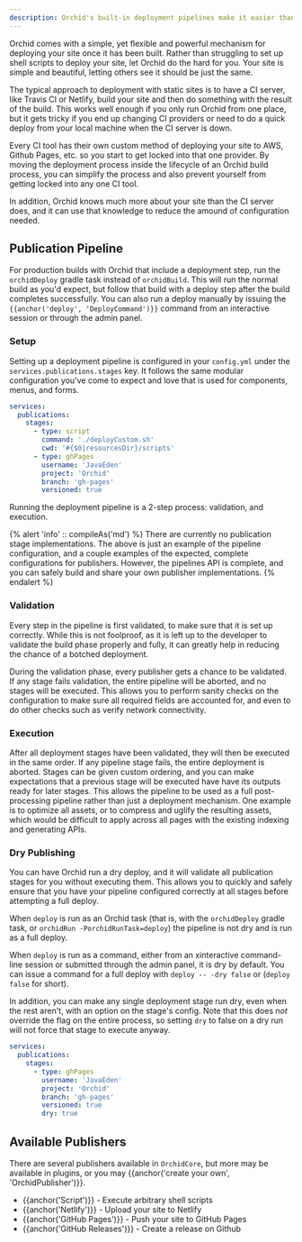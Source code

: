 ```yaml
---
description: Orchid's built-in deployment pipelines make it easier than ever to build and publish your site.
---
```


Orchid comes with a simple, yet flexible and powerful mechanism for deploying your site once it has been built. Rather
than struggling to set up shell scripts to deploy your site, let Orchid do the hard for you. Your site is simple and 
beautiful, letting others see it should be just the same.

The typical approach to deployment with static sites is to have a CI server, like Travis CI or Netlify, build your site 
and then do something with the result of the build. This works well enough if you only run Orchid from one place, but it
gets tricky if you end up changing CI providers or need to do a quick deploy from your local machine when the CI server
is down. 

Every CI tool has their own custom method of deploying your site to AWS, Github Pages, etc. so you start to get locked 
into that one provider. By moving the deployment process inside the lifecycle of an Orchid build process, you can 
simplify the process and also prevent yourself from getting locked into any one CI tool. 

In addition, Orchid knows much more about your site than the CI server does, and it can use that knowledge to reduce 
the amound of configuration needed. 

## Publication Pipeline

For production builds with Orchid that include a deployment step, run the `orchidDeploy` gradle task instead of 
`orchidBuild`. This will run the normal build as you'd expect, but follow that build with a deploy step after the build 
completes successfully. You can also run a deploy manually by issuing the `{{anchor('deploy', 'DeployCommand')}}` 
command from an interactive session or through the admin panel.

### Setup

Setting up a deployment pipeline is configured in your `config.yml` under the `services.publications.stages` key. It 
follows the same modular configuration you've come to expect and love that is used for components, menus, and forms.

```yaml
services:
  publications:
    stages:
      - type: script
        command: './deployCustom.sh'
        cwd: '#{$0|resourcesDir}/scripts'
      - type: ghPages
        username: 'JavaEden'
        project: 'Orchid'
        branch: 'gh-pages'
        versioned: true
```

Running the deployment pipeline is a 2-step process: validation, and execution. 

{% alert 'info' :: compileAs('md') %}
There are currently no publication stage implementations. The above is just an example of the pipeline configuration, 
and a couple examples of the expected, complete configurations for publishers. However, the pipelines API is complete, 
and you can safely build and share your own publisher implementations. 
{% endalert %}

### Validation

Every step in the pipeline is first validated, to make sure that it is set up correctly. While this is not foolproof,
as it is left up to the developer to validate the build phase properly and fully, it can greatly help in reducing the 
chance of a botched deployment. 

During the validation phase, every publisher gets a chance to be validated. If any stage fails validation, the entire 
pipeline will be aborted, and no stages will be executed. This allows you to perform sanity checks on the configuration
to make sure all required fields are accounted for, and even to do other checks such as verify network connectivity. 

### Execution

After all deployment stages have been validated, they will then be executed in the same order. If any pipeline stage 
fails, the entire deployment is aborted. Stages can be given custom ordering, and you can make expectations that a 
previous stage will be executed have have its outputs ready for later stages. This allows the pipeline to be used as a
full post-processing pipeline rather than just a deployment mechanism. One example is to optimize all assets, or to 
compress and uglify the resulting assets, which would be difficult to apply across all pages with the existing indexing
and generating APIs.  

### Dry Publishing

You can have Orchid run a dry deploy, and it will validate all publication stages for you without executing them. This
allows you to quickly and safely ensure that you have your pipeline configured correctly at all stages before attempting
a full deploy. 

When `deploy` is run as an Orchid task (that is, with the `orchidDeploy` gradle task, or 
`orchidRun -PorchidRunTask=deploy`) the pipeline is not dry and is run as a full deploy. 

When `deploy` is run as a command, either from an xinteractive command-line session or submitted through the admin panel, 
it is dry by default. You can issue a command for a full deploy with `deploy -- -dry false` or (`deploy false` for 
short). 

In addition, you can make any single deployment stage run dry, even when the rest aren't, with an option on the stage's
config. Note that this does _not_ override the flag on the entire process, so setting `dry` to false on a dry run will
not force that stage to execute anyway. 

```yaml
services:
  publications:
    stages:
      - type: ghPages
        username: 'JavaEden'
        project: 'Orchid'
        branch: 'gh-pages'
        versioned: true
        dry: true
```

## Available Publishers

There are several publishers available in `OrchidCore`, but more may be available in plugins, or you may 
{{anchor('create your own', 'OrchidPublisher')}}.

- {{anchor('Script')}} - Execute arbitrary shell scripts
- {{anchor('Netlify')}} - Upload your site to Netlify
- {{anchor('GitHub Pages')}} - Push your site to GitHub Pages 
- {{anchor('GitHub Releases')}} - Create a release on Github 

